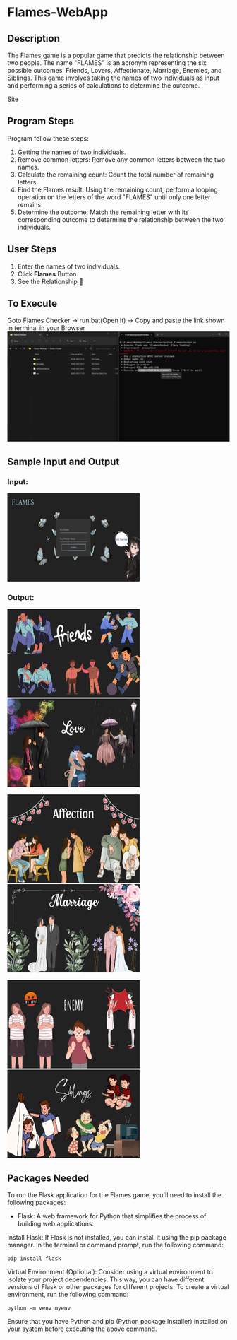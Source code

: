 ﻿# Flames-WebApp

## Description
The Flames game is a popular game that predicts the relationship between two people. The name "FLAMES" is an acronym representing the six possible outcomes: Friends, Lovers, Affectionate, Marriage, Enemies, and Siblings. This game involves taking the names of two individuals as input and performing a series of calculations to determine the outcome.

[Site](https://clouddev.pythonanywhere.com/)

## Program Steps
Program follow these steps:

1. Getting the names of two individuals.
2. Remove common letters: Remove any common letters between the two names.
3. Calculate the remaining count: Count the total number of remaining letters.
4. Find the Flames result: Using the remaining count, perform a looping operation on the letters of the word "FLAMES" until only one letter remains.
5. Determine the outcome: Match the remaining letter with its corresponding outcome to determine the relationship between the two individuals.

## User Steps

1. Enter the names of two individuals.
2. Click **Flames** Button
3. See the Relationship 🎉

## To Execute
Goto
Flames Checker -> run.bat(Open it) -> Copy and paste the link shown in terminal in your Browser
<img src="https://github.com/Jeswin-J/Flames-WebApp/blob/main/Flames%20Checker/static/images/Execute.png" alt="Alt Text"  />

## Sample Input and Output
### Input:

<img src="https://github.com/Jeswin-J/Flames-WebApp/blob/main/Flames%20Checker/static/images/UI_Model.png" alt="Alt Text" style="width:300px; height:200px;" />


### Output:


<img src="https://github.com/Jeswin-J/Flames-WebApp/blob/main/Flames%20Checker/static/images/4.png" alt="Alt Text" style="width:300px; height:200px;" /> <img src="https://github.com/Jeswin-J/Flames-WebApp/blob/main/Flames%20Checker/static/images/1.png" alt="Alt Text" style="width:300px; height:200px;" />

<img src="https://github.com/Jeswin-J/Flames-WebApp/blob/main/Flames%20Checker/static/images/3.png" alt="Alt Text" style="width:300px; height:200px;" /> <img src="https://github.com/Jeswin-J/Flames-WebApp/blob/main/Flames%20Checker/static/images/5.png" alt="Alt Text" style="width:300px; height:200px;" />

<img src="https://github.com/Jeswin-J/Flames-WebApp/blob/main/Flames%20Checker/static/images/2.png" alt="Alt Text" style="width:300px; height:200px;" /> <img src="https://github.com/Jeswin-J/Flames-WebApp/blob/main/Flames%20Checker/static/images/6.png" alt="Alt Text" style="width:300px; height:200px;" />




## Packages Needed
To run the Flask application for the Flames game, you'll need to install the following packages:

- Flask: A web framework for Python that simplifies the process of building web applications.

Install Flask: If Flask is not installed, you can install it using the pip package manager. In the terminal or command prompt, run the following command:

```
pip install flask
```
Virtual Environment (Optional): Consider using a virtual environment to isolate your project dependencies. This way, you can have different versions of Flask or other packages for different projects. To create a virtual environment, run the following command:

```
python -m venv myenv
```

Ensure that you have Python and pip (Python package installer) installed on your system before executing the above command.



